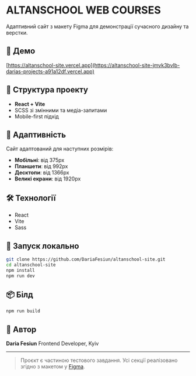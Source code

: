 # ALTANSCHOOL WEB COURSES

Адаптивний сайт з макету Figma для демонстрації сучасного дизайну та верстки.

## 🔗 Демо

[https://altanschool-site.vercel.app](https://altanschool-site-jmvk3bvlb-darias-projects-a91a12df.vercel.app)

## 📁 Структура проекту

- **React + Vite**
- SCSS зі змінними та медіа-запитами
- Mobile-first підхід

## 📱 Адаптивність

Сайт адаптований для наступних розмірів:

- **Мобільні**: від 375px
- **Планшети**: від 992px
- **Десктопи**: від 1366px
- **Великі екрани**: від 1920px

## 🛠 Технології

- React
- Vite
- Sass

## 🚀 Запуск локально

```bash
git clone https://github.com/DariaFesiun/altanschool-site.git
cd altanschool-site
npm install
npm run dev
```

## 📦 Білд

```bash
npm run build
```

## 📝 Автор

**Daria Fesiun**
Frontend Developer, Kyiv

---

> Проєкт є частиною тестового завдання. Усі секції реалізовано згідно з макетом у [Figma](https://www.figma.com/design/idgoFB7k8jGWRiJBsK4m7Q/%D0%90%D0%B4%D0%B0%D0%BF%D1%82%D0%B8%D0%B2%D0%BD%D1%8B%D0%B9-%D0%B7%D0%B0%D0%B2%D0%B5%D1%80%D1%88%D0%B5%D0%BD%D0%BD%D1%8B%D0%B9-%D1%81%D0%B0%D0%B9%D1%82--Community-?node-id=0-1).
